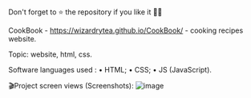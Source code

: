 Don't forget to ⭐ the repository if you like it 🍴😋

CookBook - https://wizardrytea.github.io/CookBook/ - cooking recipes website.

Topic: website, html, css.

Software languages used :
  • HTML;
  • CSS;
  • JS (JavaScript).

🎬Project screen views (Screenshots):
![image](https://github.com/WizardryTea/CookBook/assets/101516822/3b211c29-939c-498d-b54e-b70ca37dc674)
